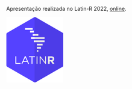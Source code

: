 Apresentação realizada no Latin-R 2022, [online](https://www.youtube.com/watch?v=6PILgf_1ZOI&t=781s).

<img src="https://github.com/cmusso86/cmusso86.github.io/blob/56862b5a67567672522d63d6843a7d6fb4adf699/LatinR/LatinR_LOGOS-21.png"  width="30%"/> 
